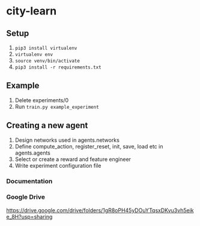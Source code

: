 # city-learn

## Setup
1. `pip3 install virtualenv`
2. `virtualenv env`
3. `source venv/bin/activate`
4. `pip3 install -r requirements.txt`

## Example
1. Delete experiments/0
2. Run `train.py example_experiment`

## Creating a new agent
1. Design networks used in agents.networks
2. Define compute_action, register_reset, init, save, load etc in agents.agents
3. Select or create a reward and feature engineer 
4. Write experiment configuration file

### Documentation
### Google Drive
https://drive.google.com/drive/folders/1gR8oPH45yDOuYTqsxDKvu3vh5eike_8H?usp=sharing
